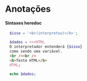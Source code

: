 # Anotações

#### Sintaxes heredoc

```PHP
  $isso = '<b>(interpretou)</b>';

  $dados = <<<HTML
  O interpretador entenderá {$isso}
  como sendo uma variável.
  <br /><br />
  <b>Teste HTML</b>
  HTML;

  echo $dados;
```
